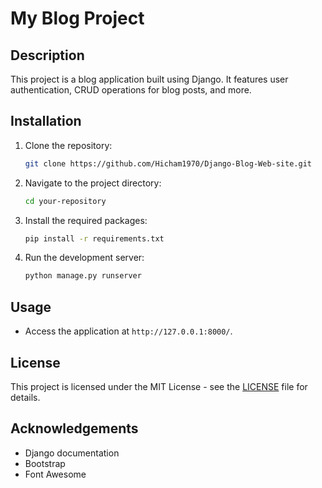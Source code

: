 # My Blog Project

## Description
This project is a blog application built using Django. It features user authentication, CRUD operations for blog posts, and more.

## Installation

1. Clone the repository:
    ```bash
    git clone https://github.com/Hicham1970/Django-Blog-Web-site.git
    ```

2. Navigate to the project directory:
    ```bash
    cd your-repository
    ```

3. Install the required packages:
    ```bash
    pip install -r requirements.txt
    ```

4. Run the development server:
    ```bash
    python manage.py runserver
    ```

## Usage
- Access the application at `http://127.0.0.1:8000/`.


## License
This project is licensed under the MIT License - see the [LICENSE](LICENSE) file for details.

## Acknowledgements
- Django documentation
- Bootstrap
- Font Awesome

